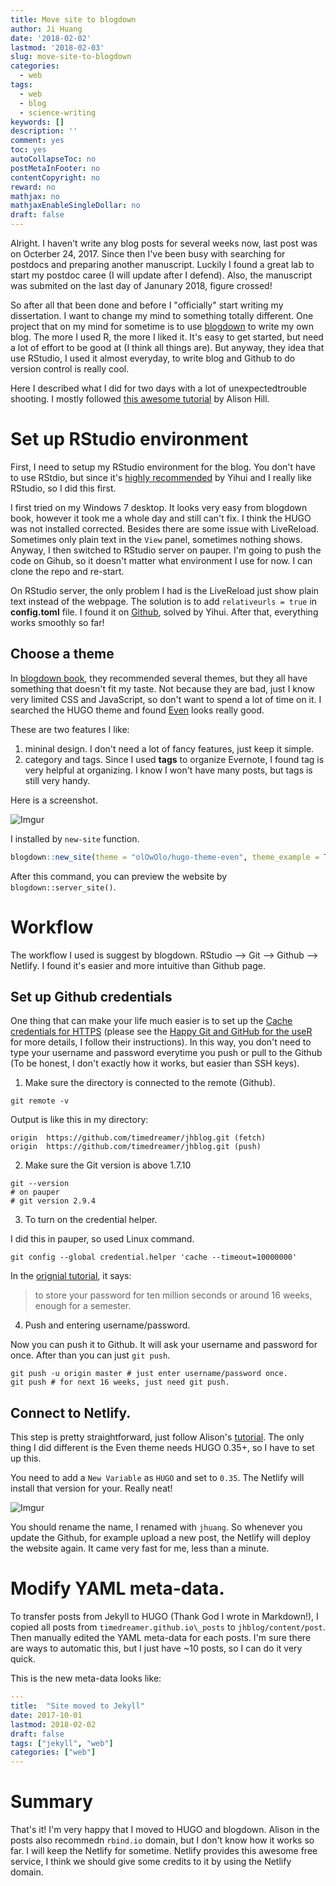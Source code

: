 ```yaml
---
title: Move site to blogdown
author: Ji Huang
date: '2018-02-02'
lastmod: '2018-02-03'
slug: move-site-to-blogdown
categories:
  - web
tags:
  - web
  - blog
  - science-writing
keywords: []
description: ''
comment: yes
toc: yes
autoCollapseToc: no
postMetaInFooter: no
contentCopyright: no
reward: no
mathjax: no
mathjaxEnableSingleDollar: no
draft: false
---
```


Alright. I haven't write any blog posts for several weeks now, last post was on Octerber 24, 2017. Since then I've been busy with searching for postdocs and preparing another manuscript. Luckily I found a great lab to start my postdoc caree (I will update after I defend). Also, the manuscript was submited on the last day of Janunary 2018, figure crossed!


So after all that been done and before I "officially" start writing my dissertation. I want to change my mind to something totally different. One project that on my mind for sometime is to use [blogdown][1] to write my own blog. The more I used R, the more I liked it. It's easy to get started, but need a lot of effort to be good at (I think all things are). But anyway, they idea that use RStudio, I used it almost everyday, to write blog and Github to do version control is really cool.

Here I described what I did for two days with a lot of unexpectedtrouble shooting. I mostly followed [this awesome tutorial][2] by Alison Hill.

# Set up RStudio environment

First, I need to setup my RStudio environment for the blog. You don't have to use RStdio, but since it's [highly recommended][3] by Yihui and I really like RStudio, so I did this first.

I first tried on my Windows 7 desktop. It looks very easy from blogdown book, however it took me a whole day and still can't fix. I think the HUGO was not installed corrected. Besides there are some issue with LiveReload. Sometimes only plain text in the `View` panel, sometimes nothing shows. Anyway, I then switched to RStudio server on pauper. I'm going to push the code on Gihub, so it doesn't matter what environment I use for now. I can clone the repo and re-start.


On RStudio server, the only problem I had is the LiveReload just show plain text instead of the webpage. The solution is to add `relativeurls = true` in **config.toml** file. I found it on [Github][4], solved by Yihui. After that, everything works smoothly so far!

## Choose a theme

In [blogdown book][5], they recommended several themes, but they all have something that doesn't fit my taste. Not because they are bad, just I know very limited CSS and JavaScript, so don't want to spend a lot of time on it. I searched the HUGO theme and found [Even][6] looks really good. 

These are two features I like:

1. mininal design. I don't need a lot of fancy features, just keep it simple.
2. category and tags. Since I used **tags** to organize Evernote, I found tag is very helpful at organizing. I know I won't have many posts, but tags is still very handy. 

Here is a screenshot.

![Imgur](https://i.imgur.com/UC3toN8.jpg)

I installed by `new-site` function.

```R
blogdown::new_site(theme = "olOwOlo/hugo-theme-even", theme_example = TRUE)
```

After this command, you can preview the website by `blogdown::server_site()`.

# Workflow

The workflow I used is suggest by blogdown. RStudio --> Git --> Github --> Netlify. I found it's easier and more intuitive than Github page.

## Set up Github credentials

One thing that can make your life much easier is to set up the [Cache credentials for HTTPS][7] (please see the [Happy Git and GitHub for the useR][8] for more details, I follow their instructions). In this way, you don't need to type your username and password everytime you push or pull to the Github (To be honest, I don't exactly how it works, but easier than SSH keys).

1. Make sure the directory is connected to the remote (Github).

```shell
git remote -v
``` 

Output is like this in my directory:
```
origin  https://github.com/timedreamer/jhblog.git (fetch)
origin  https://github.com/timedreamer/jhblog.git (push)
```

2. Make sure the Git version is above 1.7.10

```shell
git --version
# on pauper
# git version 2.9.4
```

3. To turn on the credential helper.

I did this in pauper, so used Linux command.

```shell
git config --global credential.helper 'cache --timeout=10000000'
```

In the [orignial tutorial][7], it says: 
> to store your password for ten million seconds or around 16 weeks, enough for a semester.

4. Push and entering username/password.

Now you can push it to Github. It will ask your username and password for once. After than you can just `git push`.
```shell
git push -u origin master # just enter username/password once.
git push # for next 16 weeks, just need git push.
```

## Connect to Netlify.

This step is pretty straightforward, just follow Alison's [tutorial][2]. The only thing I did different is the Even theme needs HUGO 0.35+, so I have to set up this.

You need to add a `New Variable` as `HUGO` and set to `0.35`. The Netlify will install that version for your. Really neat!

![Imgur](https://i.imgur.com/jmQHbNT.png)

You should rename the name, I renamed with `jhuang`. So whenever you update the Github, for example upload a new post, the Netlify will deploy the website again. It came very fast for me, less than a minute.


# Modify YAML meta-data. 

To transfer posts from Jekyll to HUGO (Thank God I wrote in Markdown!), I copied all posts from `timedreamer.github.io\_posts` to `jhblog/content/post`. Then manually edited the YAML meta-data for each posts. I'm sure there are ways to automatic this, but I just have ~10 posts, so I can do it very quick.


This is the new meta-data looks like:

```yaml
---
title:  "Site moved to Jekyll"
date: 2017-10-01
lastmod: 2018-02-02
draft: false
tags: ["jekyll", "web"]
categories: ["web"]
---

```

# Summary

That's it! I'm very happy that I moved to HUGO and blogdown. Alison in the posts also recommedn `rbind.io` domain, but I don't know how it works so far. I will keep the Netlify for sometime. Netlify provides this awesome free service, I think we should give some credits to it by using the Netlify domain.




[1]:https://bookdown.org/yihui/blogdown/
[2]:https://alison.rbind.io/post/up-and-running-with-blogdown/
[3]:https://bookdown.org/yihui/blogdown/rstudio-ide.html
[4]:https://github.com/rstudio/blogdown/issues/124
[5]:https://bookdown.org/yihui/blogdown/other-themes.html
[6]:https://github.com/olOwOlo/hugo-theme-even
[7]:http://happygitwithr.com/credential-caching.html
[8]:http://happygitwithr.com/





